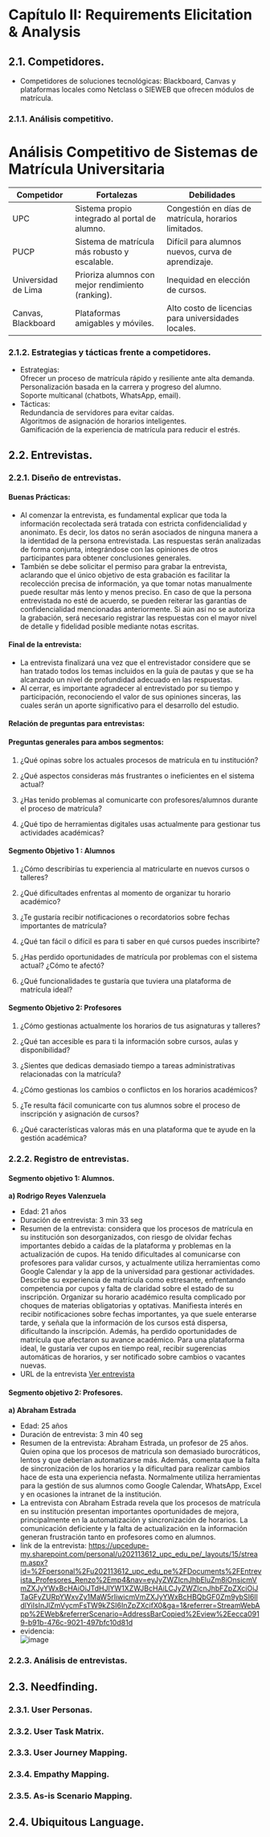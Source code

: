 # Capítulo II: Requirements Elicitation & Analysis
## 2.1. Competidores.
* Competidores de soluciones tecnológicas: Blackboard, Canvas y plataformas locales como Netclass o SIEWEB que ofrecen módulos de matrícula.<br>
### 2.1.1. Análisis competitivo.

# Análisis Competitivo de Sistemas de Matrícula Universitaria

| Competidor              | Fortalezas                                               | Debilidades                                           |
|--------------------------|----------------------------------------------------------|-------------------------------------------------------|
| UPC                      | Sistema propio integrado al portal de alumno.            | Congestión en días de matrícula, horarios limitados.  |
| PUCP                     | Sistema de matrícula más robusto y escalable.            | Difícil para alumnos nuevos, curva de aprendizaje.    |
| Universidad de Lima      | Prioriza alumnos con mejor rendimiento (ranking).        | Inequidad en elección de cursos.                      |
| Canvas, Blackboard       | Plataformas amigables y móviles.                         | Alto costo de licencias para universidades locales.   |

### 2.1.2. Estrategias y tácticas frente a competidores.
* Estrategias:<br>
Ofrecer un proceso de matrícula rápido y resiliente ante alta demanda.<br>
Personalización basada en la carrera y progreso del alumno.<br>
Soporte multicanal (chatbots, WhatsApp, email).<br>
* Tácticas:<br>
Redundancia de servidores para evitar caídas.<br>
Algoritmos de asignación de horarios inteligentes.<br>
Gamificación de la experiencia de matrícula para reducir el estrés.<br>
## 2.2. Entrevistas.
### 2.2.1. Diseño de entrevistas.
#### Buenas Prácticas: 
* Al comenzar la entrevista, es fundamental explicar que toda la información recolectada será tratada con estricta confidencialidad y anonimato. Es decir, los datos no serán asociados de ninguna manera a la identidad de la persona entrevistada. Las respuestas serán analizadas de forma conjunta, integrándose con las opiniones de otros participantes para obtener conclusiones generales.<br>
* También se debe solicitar el permiso para grabar la entrevista, aclarando que el único objetivo de esta grabación es facilitar la recolección precisa de información, ya que tomar notas manualmente puede resultar más lento y menos preciso. En caso de que la persona entrevistada no esté de acuerdo, se pueden reiterar las garantías de confidencialidad mencionadas anteriormente. Si aún así no se autoriza la grabación, será necesario registrar las respuestas con el mayor nivel de detalle y fidelidad posible mediante notas escritas.<br>
#### Final de la entrevista:
* La entrevista finalizará una vez que el entrevistador considere que se han tratado todos los temas incluidos en la guía de pautas y que se ha alcanzado un nivel de profundidad adecuado en las respuestas.<br>
* Al cerrar, es importante agradecer al entrevistado por su tiempo y participación, reconociendo el valor de sus opiniones sinceras, las cuales serán un aporte significativo para el desarrollo del estudio.<br>
#### Relación de preguntas para entrevistas:
#### Preguntas generales para ambos segmentos: 
1. ¿Qué opinas sobre los actuales procesos de matrícula en tu institución?

2. ¿Qué aspectos consideras más frustrantes o ineficientes en el sistema actual?

3. ¿Has tenido problemas al comunicarte con profesores/alumnos durante el proceso de matrícula?

4. ¿Qué tipo de herramientas digitales usas actualmente para gestionar tus actividades académicas?
#### Segmento Objetivo 1 : Alumnos
1. ¿Cómo describirías tu experiencia al matricularte en nuevos cursos o talleres?

2. ¿Qué dificultades enfrentas al momento de organizar tu horario académico?

3. ¿Te gustaría recibir notificaciones o recordatorios sobre fechas importantes de matrícula?

4. ¿Qué tan fácil o difícil es para ti saber en qué cursos puedes inscribirte?

5. ¿Has perdido oportunidades de matrícula por problemas con el sistema actual? ¿Cómo te afectó?

6. ¿Qué funcionalidades te gustaría que tuviera una plataforma de matrícula ideal?
#### Segmento Objetivo 2: Profesores
1. ¿Cómo gestionas actualmente los horarios de tus asignaturas y talleres?

2. ¿Qué tan accesible es para ti la información sobre cursos, aulas y disponibilidad?

3. ¿Sientes que dedicas demasiado tiempo a tareas administrativas relacionadas con la matrícula?

4. ¿Cómo gestionas los cambios o conflictos en los horarios académicos?

5. ¿Te resulta fácil comunicarte con tus alumnos sobre el proceso de inscripción y asignación de cursos?

6. ¿Qué características valoras más en una plataforma que te ayude en la gestión académica?

### 2.2.2. Registro de entrevistas.
#### Segmento objetivo 1: Alumnos.
**a) Rodrigo Reyes Valenzuela**<br>
* Edad: 21 años
* Duración de entrevista: 3 min 33 seg
* Resumen de la entrevista: considera que los procesos de matrícula en su institución son desorganizados, con riesgo de olvidar fechas importantes debido a caídas de la plataforma y problemas en la actualización de cupos. Ha tenido dificultades al comunicarse con profesores para validar cursos, y actualmente utiliza herramientas como Google Calendar y la app de la universidad para gestionar actividades. Describe su experiencia de matrícula como estresante, enfrentando competencia por cupos y falta de claridad sobre el estado de su inscripción. Organizar su horario académico resulta complicado por choques de materias obligatorias y optativas. Manifiesta interés en recibir notificaciones sobre fechas importantes, ya que suele enterarse tarde, y señala que la información de los cursos está dispersa, dificultando la inscripción. Además, ha perdido oportunidades de matrícula que afectaron su avance académico. Para una plataforma ideal, le gustaría ver cupos en tiempo real, recibir sugerencias automáticas de horarios, y ser notificado sobre cambios o vacantes nuevas.
* URL de la entrevista [Ver entrevista](https://drive.google.com/file/d/1t3LMdysoecCbBGfx9tl5RINBCfaz7WTm/view?usp=sharing)

  
#### Segmento objetivo 2: Profesores.
**a) Abraham Estrada**<br>
* Edad: 25 años
* Duración de entrevista: 3 min 40 seg
* Resumen de la entrevista: Abraham Estrada, un profesor de 25 años. Quien opina que los procesos de matricula son demasiado burocráticos, lentos y que deberían automatizarse más. Además, comenta que la falta de sincronización de los horarios y la dificultad para realizar cambios hace de esta una experiencia nefasta. Normalmente utiliza herramientas para la gestión de sus alumnos como Google Calendar, WhatsApp, Excel y en ocasiones la intranet de la institución.<br>
* La entrevista con Abraham Estrada revela que los procesos de matrícula en su institución presentan importantes oportunidades de mejora, principalmente en la automatización y sincronización de horarios. La comunicación deficiente y la falta de actualización en la información generan frustración tanto en profesores como en alumnos.
* link de la entrevista: https://upcedupe-my.sharepoint.com/personal/u202113612_upc_edu_pe/_layouts/15/stream.aspx?id=%2Fpersonal%2Fu202113612_upc_edu_pe%2FDocuments%2FEntrevista_Profesores_Renzo%2Emp4&nav=eyJyZWZlcnJhbEluZm8iOnsicmVmZXJyYWxBcHAiOiJTdHJlYW1XZWJBcHAiLCJyZWZlcnJhbFZpZXciOiJTaGFyZURpYWxvZy1MaW5rIiwicmVmZXJyYWxBcHBQbGF0Zm9ybSI6IldlYiIsInJlZmVycmFsTW9kZSI6InZpZXcifX0&ga=1&referrer=StreamWebApp%2EWeb&referrerScenario=AddressBarCopied%2Eview%2Eecca0919-b91b-476c-9021-497bfc10d81d
* evidencia:<br>
  ![image](https://github.com/user-attachments/assets/fb9295a3-f8b6-43d7-a88b-8bd9b87d651b)


### 2.2.3. Análisis de entrevistas.
## 2.3. Needfinding.
### 2.3.1. User Personas.
### 2.3.2. User Task Matrix.
### 2.3.3. User Journey Mapping.
### 2.3.4. Empathy Mapping.
### 2.3.5. As-is Scenario Mapping.
## 2.4. Ubiquitous Language.
